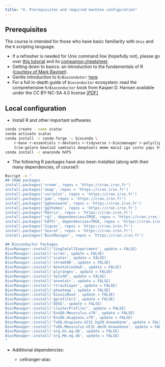 ```yaml
---
title: "4. Prerequisites and required machine configuration"
---
```


## Prerequisites

The course is intended for those who have basic familiarity with `Unix` and the `R` scripting language.

* If a refresher is needed for Unix command line (hopefully not), please go over [this tutorial](https://ryanstutorials.net/linuxtutorial/) and its [companion cheatsheet](https://ryanstutorials.net/linuxtutorial/cheatsheet.php).
* Getting down to basics: an introduction to the fundamentals of R ([courtesy of Mark Ravinet](markravinet.github.io/Introduction.html)).
* Gentle introduction to `R/Biocondutor`: [here](https://bioconductor.github.io/BiocWorkshops/introduction-to-bioconductor-annotation-resources.html)
* For a full in-depth guide of `Bioconductor` ecosystem: read the comprehensive `R/Bioconductor` book from Kasper D. Hansen available under the CC BY-NC-SA 4.0 license [[PDF]](/{{<myPackageUrl>}}docs/bioconductor.pdf)

## Local configuration 

- Install R and other important softwares 

```sh
conda create --name scatac
conda activate scatac
conda install -c conda-forge -c bioconda \
    r-base r-essentials r-devtools r-tidyverse r-biocmanager r-polyclip r-rcpparmadillo \
    trim-galore bowtie2 samtools deeptools meme macs2 igv sinto yapc htseq
conda install -c anaconda hdf5
```

- The following R packages have also been installed (along with their many dependencies, of course!): 

```sh
Rscript -e "
## CRAN packages
install.packages('vroom', repos = 'https://cran.irsn.fr')
install.packages('umap', repos = 'https://cran.irsn.fr')
install.packages('corrplot', repos = 'https://cran.irsn.fr')
install.packages('gam', repos = 'https://cran.irsn.fr')
install.packages('ggbeeswarm', repos = 'https://cran.irsn.fr')
install.packages('ggthemes', repos = 'https://cran.irsn.fr')
install.packages('Matrix', repos = 'https://cran.irsn.fr')
install.packages('rgl', dependencies=TRUE, repos = 'https://cran.irsn.fr')
install.packages('hdf5r', dependencies=TRUE, repos = 'https://cran.irsn.fr')
install.packages('Signac', repos = 'https://cran.irsn.fr')
install.packages('Seurat', repos = 'https://cran.irsn.fr')
install.packages('BiocManager', repos = 'https://cran.irsn.fr')

## Bioconductor Packages
BiocManager::install('SingleCellExperiment', update = FALSE)
BiocManager::install('scran', update = FALSE)
BiocManager::install('scater', update = FALSE)
BiocManager::install('chromVAR', update = FALSE)
BiocManager::install('AnnotationHub', update = FALSE)
BiocManager::install('plyranges', update = FALSE)
BiocManager::install('VplotR', update = FALSE)
BiocManager::install('annotatr', update = FALSE)
BiocManager::install('rtracklayer', update = FALSE)
BiocManager::install('pheatmap', update = FALSE)
BiocManager::install('biovizBase', update = FALSE)
BiocManager::install('gprofiler2', update = FALSE)
BiocManager::install('DOSE', update = FALSE)
BiocManager::install('clusterProfiler', update = FALSE)
BiocManager::install('EnsDb.Mmusculus.v79', update = FALSE)
BiocManager::install('EnsDb.Hsapiens.v79', update = FALSE)
BiocManager::install('TxDb.Hsapiens.UCSC.hg38.knownGene', update = FALSE)
BiocManager::install('TxDb.Mmusculus.UCSC.mm10.knownGene', update = FALSE)
BiocManager::install('org.Hs.eg.db', update = FALSE)
BiocManager::install('org.Mm.eg.db', update = FALSE)
"
```

- Additional dependencies: 

    * cellranger-atac

